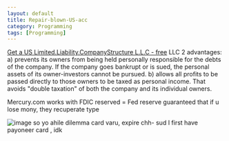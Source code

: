 ```yaml
---
layout: default
title: Repair-blown-US-acc
category: Programming
tags: [Programming]
---
```


[Get a US Limited.Liability.CompanyStructure L.L.C - free](https://wyregisteredagent.net/)
LLC 2 advantages: 
a) prevents its owners from being held personally responsible for the debts of the company. If the company goes bankrupt or is sued, the personal assets of its owner-investors cannot be pursued.
b) allows all profits to be passed directly to those owners to be taxed as personal income. That avoids "double taxation" of both the company and its individual owners.

Mercury.com works with FDIC reserved = Fed reserve guaranteed that if u lose mony, they recuperate type

![image](https://user-images.githubusercontent.com/11883023/230084855-972cfb99-327a-4d3b-8547-e27ab7ba1052.png)
so yo ahile dilemma card varu, expire chh- sud I first have payoneer card , idk
